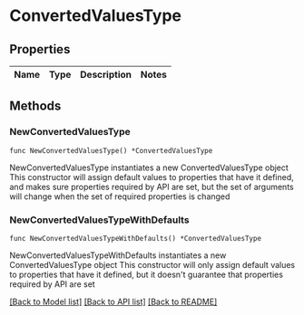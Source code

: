 # ConvertedValuesType

## Properties

Name | Type | Description | Notes
------------ | ------------- | ------------- | -------------

## Methods

### NewConvertedValuesType

`func NewConvertedValuesType() *ConvertedValuesType`

NewConvertedValuesType instantiates a new ConvertedValuesType object
This constructor will assign default values to properties that have it defined,
and makes sure properties required by API are set, but the set of arguments
will change when the set of required properties is changed

### NewConvertedValuesTypeWithDefaults

`func NewConvertedValuesTypeWithDefaults() *ConvertedValuesType`

NewConvertedValuesTypeWithDefaults instantiates a new ConvertedValuesType object
This constructor will only assign default values to properties that have it defined,
but it doesn't guarantee that properties required by API are set


[[Back to Model list]](../README.md#documentation-for-models) [[Back to API list]](../README.md#documentation-for-api-endpoints) [[Back to README]](../README.md)



